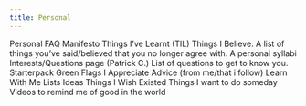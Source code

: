 ```yaml
---
title: Personal
---
```



Personal
FAQ
Manifesto
Things I’ve Learnt (TIL)
Things I Believe.
A list of things you’ve said/believed that you no longer agree with.
A personal syllabi
Interests/Questions page (Patrick C.)
List of questions to get to know you.
Starterpack
Green Flags I Appreciate
Advice (from me/that i follow)
Learn With Me
Lists
Ideas
Things I Wish Existed
Things I want to do someday
Videos to remind me of good in the world